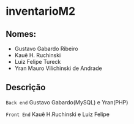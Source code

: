 # inventarioM2

## Nomes: 
- Gustavo Gabardo Ribeiro
- Kauê H. Ruchinski
- Luiz Felipe Tureck
- Yran Mauro Vilichinski de Andrade

## Descrição 

``Back end``
Gustavo Gabardo(MySQL) e Yran(PHP)

``Front End``
Kauê H.Ruchinski e Luiz Felipe
